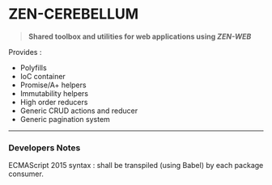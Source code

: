 
# ZEN-CEREBELLUM

> **Shared toolbox and utilities for web applications using _ZEN-WEB_**

Provides :

* Polyfills
* IoC container
* Promise/A+ helpers
* Immutability helpers
* High order reducers
* Generic CRUD actions and reducer
* Generic pagination system

---
### Developers Notes

ECMAScript 2015 syntax : shall be transpiled (using Babel) by each package consumer.
